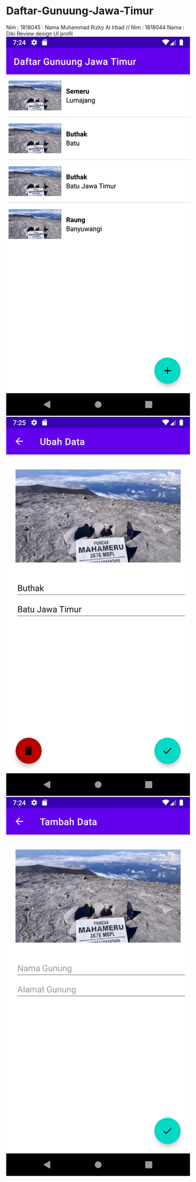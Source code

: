 # Daftar-Gunuung-Jawa-Timur
Nim : 1818045 : Nama Muhammad Rizky Al Irbad // Nim : 1818044 Nama : Diki
 Review design UI profil
![logo](https://raw.githubusercontent.com/irbad08/Daftar-Gunuung-Jawa-Timur/master/app/src/main/res/drawable/ss_home.png)
![logo](https://raw.githubusercontent.com/irbad08/Daftar-Gunuung-Jawa-Timur/master/app/src/main/res/drawable/ss_ubah_data.png)
![logo](https://raw.githubusercontent.com/irbad08/Daftar-Gunuung-Jawa-Timur/master/app/src/main/res/drawable/ss_tambah_data.png)
